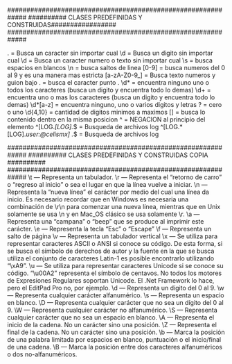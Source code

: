 #############################################################
########## CLASES PREDEFINIDAS Y CONSTRUIDAS#################
#############################################################

. = Busca un caracter sin importar cual
\d = Busca un digito sin importar cual
\d = Busca un caracter numero o texto sin importar cual
\s = busca espacios en blancos
\n = busca saltos de linea
[0-9] = busca numeros del 0 al 9 y es una manera mas estricta
[a-zA-Z0-9_] = Busca texto numeros y guion bajo
\. = busca el caracter punto .
\d* = encuentra ninguno uno o todos los caracteres (busca un digito y encuentra todo lo demas)
\d+ = encuentra uno o mas los caracteres (busca un digito y encuentra todo lo demas)
\d*[a-z] = encuentra ninguno, uno o varios digitos y letras
? = cero o uno
\d{4,10} = cantidad de digitos minimos a maximos
[] = busca lo contenido dentro en la misma posicion
^ =  NEGACION al principio del elemento
^\[LOG.*\[LOG\].*$ = Busqueda de archivos log
^\[LOG.*\[LOG\].*user:@celismx\] .*$ = Busqueda de archivos log

#############################################################
########## CLASES PREDEFINIDAS Y CONSTRUIDAS COPIA ##########
#############################################################
\t — Representa un tabulador.
\r — Representa el “retorno de carro” o “regreso al inicio” o sea el lugar en que la línea vuelve a iniciar.
\n — Representa la “nueva línea” el carácter por medio del cual una línea da inicio. Es necesario recordar que en Windows es necesaria una combinación de \r\n para comenzar una nueva línea, mientras que en Unix solamente se usa \n y en Mac_OS clásico se usa solamente \r.
\a — Representa una “campana” o “beep” que se produce al imprimir este carácter.
\e — Representa la tecla “Esc” o “Escape”
\f — Representa un salto de página
\v — Representa un tabulador vertical
\x — Se utiliza para representar caracteres ASCII o ANSI si conoce su código. De esta forma, si se busca el símbolo de derechos de autor y la fuente en la que se busca utiliza el conjunto de caracteres Latin-1 es posible encontrarlo utilizando “\xA9”.
\u — Se utiliza para representar caracteres Unicode si se conoce su código. “\u00A2” representa el símbolo de centavos. No todos los motores de Expresiones Regulares soportan Unicode. El .Net Framework lo hace, pero el EditPad Pro no, por ejemplo.
\d — Representa un dígito del 0 al 9.
\w — Representa cualquier carácter alfanumérico.
\s — Representa un espacio en blanco.
\D — Representa cualquier carácter que no sea un dígito del 0 al 9.
\W — Representa cualquier carácter no alfanumérico.
\S — Representa cualquier carácter que no sea un espacio en blanco.
\A — Representa el inicio de la cadena. No un carácter sino una posición.
\Z — Representa el final de la cadena. No un carácter sino una posición.
\b — Marca la posición de una palabra limitada por espacios en blanco, puntuación o el inicio/final de una cadena.
\B — Marca la posición entre dos caracteres alfanuméricos o dos no-alfanuméricos.


